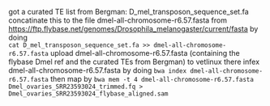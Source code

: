 got a curated TE list from Bergman: D_mel_transposon_sequence_set.fa
concatinate this to the file dmel-all-chromosome-r6.57.fasta from https://ftp.flybase.net/genomes/Drosophila_melanogaster/current/fasta by doing  
```cat D_mel_transposon_sequence_set.fa >> dmel-all-chromosome-r6.57.fasta```
upload dmel-all-chromosome-r6.57.fasta (containing the flybase Dmel ref and the curated TEs from Bergman) to vetlinux
there infex dmel-all-chromosome-r6.57.fasta by doing ```bwa index dmel-all-chromosome-r6.57.fasta```
then map by ```bwa mem -t 4 dmel-all-chromosome-r6.57.fasta Dmel_ovaries_SRR23593024_trimmed.fq > Dmel_ovaries_SRR23593024_flybase_aligned.sam```



